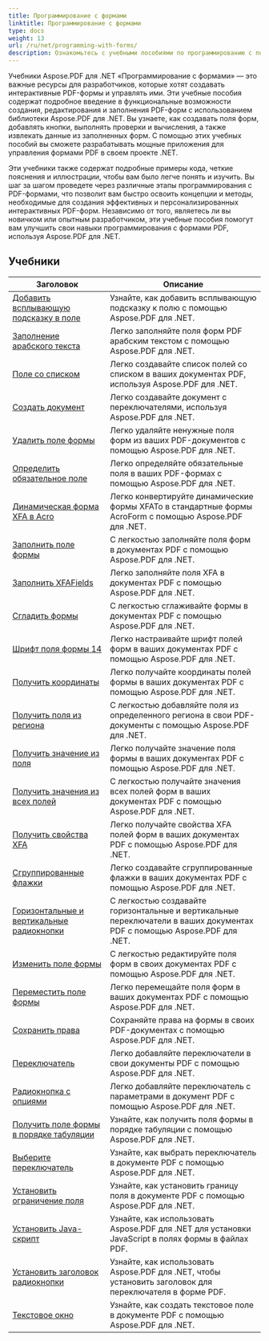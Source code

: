 ```yaml
---
title: Программирование с формами
linktitle: Программирование с формами
type: docs
weight: 13
url: /ru/net/programming-with-forms/
description: Ознакомьтесь с учебными пособиями по программированию с помощью Aspose.PDF Forms для .NET, чтобы создавать и управлять интерактивными формами в ваших файлах PDF.
---
```

Учебники Aspose.PDF для .NET «Программирование с формами» — это важные ресурсы для разработчиков, которые хотят создавать интерактивные PDF-формы и управлять ими. Эти учебные пособия содержат подробное введение в функциональные возможности создания, редактирования и заполнения PDF-форм с использованием библиотеки Aspose.PDF для .NET. Вы узнаете, как создавать поля форм, добавлять кнопки, выполнять проверки и вычисления, а также извлекать данные из заполненных форм. С помощью этих учебных пособий вы сможете разрабатывать мощные приложения для управления формами PDF в своем проекте .NET.

Эти учебники также содержат подробные примеры кода, четкие пояснения и иллюстрации, чтобы вам было легче понять и изучить. Вы шаг за шагом проведете через различные этапы программирования с PDF-формами, что позволит вам быстро освоить концепции и методы, необходимые для создания эффективных и персонализированных интерактивных PDF-форм. Независимо от того, являетесь ли вы новичком или опытным разработчиком, эти учебные пособия помогут вам улучшить свои навыки программирования с формами PDF, используя Aspose.PDF для .NET.

## Учебники
| Заголовок | Описание |
| --- | --- | 
| [Добавить всплывающую подсказку в поле](./add-tooltip-to-field/) | Узнайте, как добавить всплывающую подсказку к полю с помощью Aspose.PDF для .NET. |  
| [Заполнение арабского текста](./arabic-text-filling/) | Легко заполняйте поля форм PDF арабским текстом с помощью Aspose.PDF для .NET. |  
| [Поле со списком](./combo-box/) | Легко создавайте список полей со списком в ваших документах PDF, используя Aspose.PDF для .NET. |  
| [Создать документ](./create-doc/) | Легко создавайте документ с переключателями, используя Aspose.PDF для .NET. |  
| [Удалить поле формы](./delete-form-field/) | Легко удаляйте ненужные поля форм из ваших PDF-документов с помощью Aspose.PDF для .NET. |  
| [Определить обязательное поле](./determine-required-field/) | Легко определяйте обязательные поля в ваших PDF-формах с помощью Aspose.PDF для .NET. |  
| [Динамическая форма XFA в Acro](./dynamic-xfa-to-acro-form/) | Легко конвертируйте динамические формы XFATo в стандартные формы AcroForm с помощью Aspose.PDF для .NET. |  
| [Заполнить поле формы](./fill-form-field/) | С легкостью заполняйте поля форм в документах PDF с помощью Aspose.PDF для .NET. |  
| [Заполнить XFAFields](./fill-xfafields/) | Легко заполняйте поля XFA в документах PDF с помощью Aspose.PDF для .NET. |  
| [Сгладить формы](./flatten-forms/) | С легкостью сглаживайте формы в документах PDF с помощью Aspose.PDF для .NET. |  
| [Шрифт поля формы 14](./form-field-font-14/) | Легко настраивайте шрифт полей форм в ваших документах PDF с помощью Aspose.PDF для .NET. |  
| [Получить координаты](./get-coordinates/) | Легко получайте координаты полей формы в ваших документах PDF с помощью Aspose.PDF для .NET. |  
| [Получить поля из региона](./get-fields-from-region/) | С легкостью добавляйте поля из определенного региона в свои PDF-документы с помощью Aspose.PDF для .NET. |  
| [Получить значение из поля](./get-value-from-field/) | Легко получайте значение поля формы в ваших документах PDF с помощью Aspose.PDF для .NET. |  
| [Получить значения из всех полей](./get-values-from-all-fields/) | С легкостью получайте значения всех полей форм в ваших документах PDF с помощью Aspose.PDF для .NET. |  
| [Получить свойства XFA](./get-xfaproperties/) | Легко получайте свойства XFA полей форм в ваших документах PDF с помощью Aspose.PDF для .NET. |  
| [Сгруппированные флажки](./grouped-check-boxes/) | Легко создавайте сгруппированные флажки в ваших документах PDF с помощью Aspose.PDF для .NET. |  
| [Горизонтальные и вертикальные радиокнопки](./horizontally-and-vertically-radio-buttons/) | С легкостью создавайте горизонтальные и вертикальные переключатели в ваших документах PDF с помощью Aspose.PDF для .NET. |  
| [Изменить поле формы](./modify-form-field/) | С легкостью редактируйте поля форм в своих документах PDF с помощью Aspose.PDF для .NET. |  
| [Переместить поле формы](./move-form-field/) | Легко перемещайте поля форм в ваших документах PDF с помощью Aspose.PDF для .NET. |  
| [Сохранить права](./preserve-rights/) | Сохраняйте права на формы в своих PDF-документах с помощью Aspose.PDF для .NET. |  
| [Переключатель](./radio-button/) | Легко добавляйте переключатели в свои документы PDF с помощью Aspose.PDF для .NET. |  
| [Радиокнопка с опциями](./radio-button-with-options/) | Легко добавляйте переключатель с параметрами в документ PDF с помощью Aspose.PDF для .NET. |  
| [Получить поле формы в порядке табуляции](./retrieve-form-field-in-tab-order/) | Узнайте, как получить поля формы в порядке табуляции с помощью Aspose.PDF для .NET. |  
| [Выберите переключатель](./select-radio-button/) | Узнайте, как выбрать переключатель в документе PDF с помощью Aspose.PDF для .NET. |  
| [Установить ограничение поля](./set-field-limit/) | Узнайте, как установить границу поля в документе PDF с помощью Aspose.PDF для .NET. |  
| [Установить Java-скрипт](./set-java-script/) | Узнайте, как использовать Aspose.PDF для .NET для установки JavaScript в полях формы в файлах PDF. |  
| [Установить заголовок радиокнопки](./set-radio-button-caption/) | Узнайте, как использовать Aspose.PDF для .NET, чтобы установить заголовок для переключателя в форме PDF. |  
| [Текстовое окно](./text-box/) | Узнайте, как создать текстовое поле в документе PDF с помощью Aspose.PDF для .NET. |  